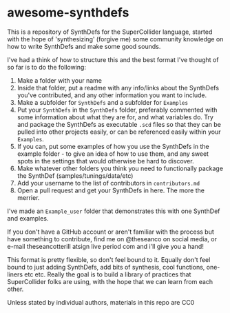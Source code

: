 # awesome-synthdefs

This is a repository of SynthDefs for the SuperCollider language, started with the hope of 'synthesizing' (forgive me) some community knowledge on how to write SynthDefs and make some good sounds.

I've had a think of how to structure this and the best format I've thought of so far is to do the following:

1. Make a folder with your name
2. Inside that folder, put a readme with any info/links about the SynthDefs you've contributed, and any other information you want to include.
3. Make a subfolder for `SynthDefs` and a subfolder for `Examples`
4. Put your `SynthDefs` in the `SynthDefs` folder, preferably commented with some information about what they are for, and what variables do. Try and package the SynthDefs as executable `.scd` files so that they can be pulled into other projects easily, or can be referenced easily within your `Examples`.
5. If you can, put some examples of how you use the SynthDefs in the example folder - to give an idea of how to use them, and any sweet spots in the settings that would otherwise be hard to discover.
6. Make whatever other folders you think you need to functionally package the SynthDef (samples/tunings/data/etc)
7. Add your username to the list of contributors in `contributors.md`
8. Open a pull request and get your SynthDefs in here. The more the merrier.

I've made an `Example_user` folder that demonstrates this with one SynthDef and examples.

If you don't have a GitHub account or aren't familiar with the process but have something to contribute, find me on @theseanco on social media, or e-mail theseancotterill atsign live period com and i'll give you a hand!

This format is pretty flexible, so don't feel bound to it. Equally don't feel bound to just adding SynthDefs, add bits of synthesis, cool functions, one-liners etc etc. Really the goal is to build a library of practices that SuperCollider folks are using, with the hope that we can learn from each other.

Unless stated by individual authors, materials in this repo are CC0
